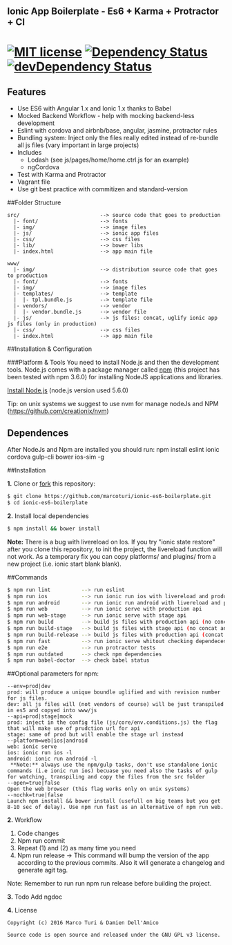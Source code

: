 ## Ionic App Boilerplate - Es6 + Karma + Protractor + CI
[![MIT license](http://img.shields.io/badge/license-MIT-brightgreen.svg)](http://opensource.org/licenses/MIT) [![Dependency Status](https://david-dm.org/marcoturi/ionic-es6-boilerplate.svg)](https://david-dm.org/marcoturi/ionic-es6-boilerplate) [![devDependency Status](https://david-dm.org/marcoturi/ionic-es6-boilerplate/dev-status.svg)](https://david-dm.org/marcoturi/ionic-es6-boilerplate#info=devDependencies)
=====================

## Features
  * Use ES6 with Angular 1.x and Ionic 1.x thanks to Babel
  * Mocked Backend Workflow - help with mocking backend-less development
  * Eslint with cordova and airbnb/base, angular, jasmine, protractor rules
  * Bundling system: Inject only the files really edited instead of re-bundle all js files (vary important in large projects)
  * Includes
    - Lodash (see js/pages/home/home.ctrl.js for an example)
    - ngCordova
  * Test with Karma and Protractor
  * Vagrant file
  * Use git best practice with commitizen and standard-version

##<a name="folder-structure"></a>Folder Structure

    src/                          --> source code that goes to production
      |- font/                    --> fonts
      |- img/                     --> image files
      |- js/                      --> ionic app files
      |- css/                     --> css files
      |- lib/                     --> bower libs
      |- index.html               --> app main file

    www/
      |- img/                     --> distribution source code that goes to production
      |- font/                    --> fonts
      |- img/                     --> image files
      |- templates/               --> template
      |  |- tpl.bundle.js         --> template file
      |- vendors/                 --> vendor
      |  |- vendor.bundle.js      --> vendor file
      |- js/                      --> js files: concat, uglify ionic app js files (only in production)
      |- css/                     --> css files
      |- index.html               --> app main file

##<a name="installation-and-configuration"></a>Installation & Configuration

###<a name="platform-and-tools"></a>Platform & Tools
You need to install Node.js and then the development tools. Node.js comes with a package manager called [npm](http://npmjs.org) (this project has been tested with npm 3.6.0) for installing NodeJS applications and libraries.

[Install Node.js](http://nodejs.org/download/) (node.js version used 5.6.0)

Tip: on unix systems we suggest to use nvm for manage nodeJs and NPM (https://github.com/creationix/nvm)

## Dependences
After NodeJs and Npm are installed you should run:
npm install eslint ionic cordova gulp-cli bower ios-sim -g

##<a name="installation"></a>Installation

**1.** Clone or [fork](https://github.com/marcoturi/ionic-es6-boilerplate.git) this repository:
```bash
$ git clone https://github.com/marcoturi/ionic-es6-boilerplate.git
$ cd ionic-es6-boilerplate
```

**2.** Install local dependencies
```bash
$ npm install && bower install
```
 **Note:** There is a bug with livereload on Ios. If you try "ionic state restore" after you clone this repository, to init the project, the livereload function will not work. As a temporary fix you can copy platforms/ and plugins/ from a new project (i.e. ionic start blank blank).

##Commands
```bash
$ npm run lint          --> run eslint
$ npm run ios           --> run ionic run ios with livereload and production api
$ npm run android       --> run ionic run android with livereload and production api
$ npm run web           --> run ionic serve with production api
$ npm run web-stage     --> run ionic serve with stage api
$ npm run build         --> build js files with production api (no concat and uglify)
$ npm run build-stage   --> build js files with stage api (no concat and uglify)
$ npm run build-release --> build js files with production api (concat and uglify)
$ npm run fast          --> run ionic serve whitout checking dependeces
$ npm run e2e           --> run protractor tests
$ npm run outdated      --> check npm dependencies
$ npm run babel-doctor  --> check babel status

```

##Optional parameters for npm:
```
--env=prod|dev
prod: will produce a unique boundle uglified and with revision number for js files.
dev: all js files will (not vendors of course) will be just transpiled in es5 and copyed into www/js
--api=prod|stage|mock
prod: inject in the config file (js/core/env.conditions.js) the flag that will make use of prudction url for api
stage: same of prod but will enable the stage url instead
--platform=web|ios|android
web: ionic serve
ios: ionic run ios -l
android: ionic run android -l
 **Note:** always use the npm/gulp tasks, don't use standalone ionic commands (i.e ionic run ios) becuase you need also the tasks of gulp for watching, transpiling and copy the files from the src folder
--open=true|false
Open the web browser (this flag works only on unix systems)
--nochk=true|false
Launch npm install && bower install (usefull on big teams but you get 8-10 sec of delay). Use npm run fast as an alternative of npm run web.
```

**2.** Workflow

1) Code changes
2) Npm run commit
3) Repeat (1) and (2) as many time you need
4) Npm run release -> This command will bump the version of the app according to the previous commits. Also it will generate a changelog and generate agit tag.

Note: Remember to run run npm run release before building the project.

**3.** Todo
Add ngdoc

**4.** License

    Copyright (c) 2016 Marco Turi & Damien Dell'Amico

    Source code is open source and released under the GNU GPL v3 license.
